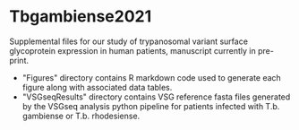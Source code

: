# Tbgambiense2021

Supplemental files for our study of trypanosomal variant surface glycoprotein expression in human patients, manuscript currently in pre-print.
* "Figures" directory contains R markdown code used to generate each figure along with associated data tables.
* "VSGseqResults" directory contains VSG reference fasta files generated by the VSGseq analysis python pipeline for patients infected with T.b. gambiense or T.b. rhodesiense.

